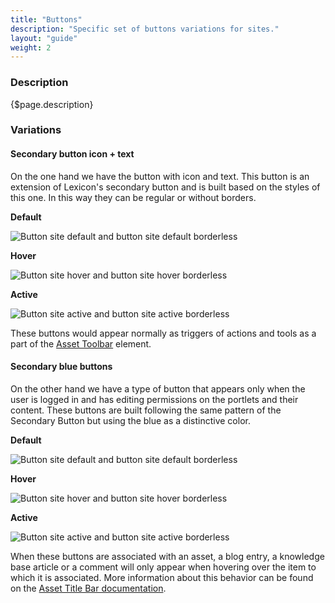 ```yaml
---
title: "Buttons"
description: "Specific set of buttons variations for sites."
layout: "guide"
weight: 2
---
```


### Description

{$page.description}

### Variations

#### Secondary button icon + text

On the one hand we have the button with icon and text. This button is an extension of Lexicon's secondary button and is built based on the styles of this one. In this way they can be regular or without borders.

**Default**

![Button site default and button site default borderless](../../../images/sites/ButtonSitesDefault.png)

**Hover**

![Button site hover and button site hover borderless](../../../images/sites/ButtonSitesHover.png)

**Active**

![Button site active and button site active borderless](../../../images/sites/ButtonSitesActive.png)

These buttons would appear normally as triggers of actions and tools as a part of the [Asset Toolbar](./assetToolbar.html) element.

#### Secondary blue buttons

On the other hand we have a type of button that appears only when the user is logged in and has editing permissions on the portlets and their content. These buttons are built following the same pattern of the Secondary Button but using the blue as a distinctive color.

**Default**

![Button site default and button site default borderless](../../../images/sites/ButtonSitesBlueDefault.png)

**Hover**

![Button site hover and button site hover borderless](../../../images/sites/ButtonSitesBlueHover.png)

**Active**

![Button site active and button site active borderless](../../../images/sites/ButtonSitesBlueActive.png)


When these buttons are associated with an asset, a blog entry, a knowledge base article or a comment will only appear when hovering over the item to which it is associated. More information about this behavior can be found on the [Asset Title Bar documentation](./assetTitleBar.html).